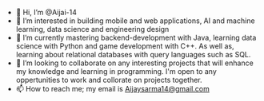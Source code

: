 - 👋 Hi, I’m @Aijai-14
- 👀 I’m interested in building mobile and web applications, AI and machine learning, data science and engineering design 
- 🌱 I’m currently mastering backend-development with Java, learning data science with Python and game development with C++. As well as, learning about relational databases with query languages such as SQL. 
- 💞️ I’m looking to collaborate on any interesting projects that will enhance my knowledge and learning in programming. I'm open to any oppertunities to work and collorate on projects together. 
- 📫 How to reach me; my email is Aijaysarma14@gmail.com

<!---
Aijai-14/Aijai-14 is a ✨ special ✨ repository because its `README.md` (this file) appears on your GitHub profile.
You can click the Preview link to take a look at your changes.
--->

